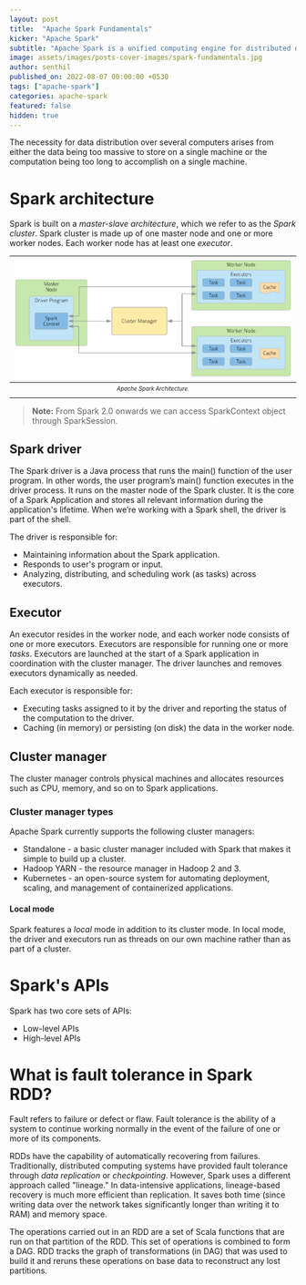 ```yaml
---
layout: post
title:  "Apache Spark Fundamentals"
kicker: "Apache Spark"
subtitle: "Apache Spark is a unified computing engine for distributed data processing and it has become the de facto tool for any developer or data scientist interested in big data."
image: assets/images/posts-cover-images/spark-fundamentals.jpg
author: senthil
published_on: 2022-08-07 00:00:00 +0530
tags: ["apache-spark"]
categories: apache-spark
featured: false
hidden: true
---
```


The necessity for data distribution over several computers arises from either the data being too massive to store on a single machine or the computation being too long to accomplish on a single machine.

# Spark architecture

Spark is built on a *master-slave architecture*, which we refer to as the *Spark cluster*. Spark cluster is made up of one master node and one or more worker nodes. Each worker node has at least one *executor*.

|![Spark Architecture](/assets/images/posts/spark-architecture.png)|
|:-:|
|<sub><sup>*Apache Spark Architecture.*</sup></sub>|<br/><br/>

> **Note:** From Spark 2.0 onwards we can access SparkContext object through SparkSession.

## Spark driver
The Spark driver is a Java process that runs the main() function of the user program. In other words, the user program’s main() function executes in the driver process. It runs on the master node of the Spark cluster. It is the core of a Spark Application and stores all relevant information during the application's lifetime. When we’re working with a Spark shell, the driver is part of the shell.

The driver is responsible for:
- Maintaining information about the Spark application.
- Responds to user's program or input.
- Analyzing, distributing, and scheduling work (as tasks) across executors.

## Executor

An executor resides in the worker node, and each worker node consists of one or more executors. Executors are responsible for running one or more *tasks*. Executors are launched at the start of a Spark application in coordination with the cluster manager. The driver launches and removes executors dynamically as needed.

Each executor is responsible for:
- Executing tasks assigned to it by the driver and reporting the status of the computation to the driver.
- Caching (in memory) or persisting (on disk) the data in the worker node.

## Cluster manager

The cluster manager controls physical machines and allocates resources such as CPU, memory, and so on to Spark applications.

### Cluster manager types

Apache Spark currently supports the following cluster managers:
- Standalone - a basic cluster manager included with Spark that makes it simple to build up a cluster.
- Hadoop YARN - the resource manager in Hadoop 2 and 3.
- Kubernetes - an open-source system for automating deployment, scaling, and management of containerized applications.

#### Local mode

Spark features a *local* mode in addition to its cluster mode. In local mode, the driver and executors run as threads on our own machine rather than as part of a cluster.

# Spark's APIs

Spark has two core sets of APIs:
- Low-level APIs
- High-level APIs

# What is fault tolerance in Spark RDD?

Fault refers to failure or defect or flaw. Fault tolerance is the ability of a system to continue working normally in the event of the failure of one or more of its components.

RDDs have the capability of automatically recovering from failures. Traditionally, distributed computing systems have provided fault tolerance through *data replication* or *checkpointing*. However, Spark uses a different approach called "lineage." In data-intensive applications, lineage-based recovery is much more efficient than replication. It saves both time (since writing data over the network takes significantly longer than writing it to RAM) and memory space.

The operations carried out in an RDD are a set of Scala functions that are run on that partition of the RDD. This set of operations is combined to form a DAG. RDD tracks the graph of transformations (in DAG) that was used to build it and reruns these operations on base data to reconstruct any lost partitions.

